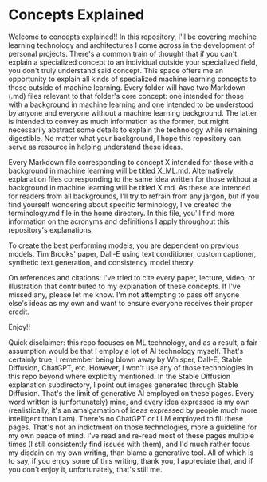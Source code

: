 # Concepts Explained
Welcome to concepts explained!! In this repository, I'll be covering machine learning technology and architectures I come across in the development of personal projects. There's a common train of thought that if you can't explain a specialized concept to an individual outside your specialized field, you don't truly understand said concept. This space offers me an opportunity to explain all kinds of specialized machine learning concepts to those outside of machine learning. Every folder will have two Markdown (.md) files relevant to that folder's core concept: one intended for those with a background in machine learning and one intended to be understood by anyone and everyone without a machine learning background. The latter is intended to convey as much information as the former, but might necessarily abstract some details to explain the technology while remaining digestible. No matter what your background, I hope this repository can serve as resource in helping understand these ideas.

Every Markdown file corresponding to concept X intended for those with a background in machine learning will be titled X_ML.md. Alternatively, explanation files corresponding to the same idea written for those without a background in machine learning will be titled X.md. As these are intended for readers from all backgrounds, I'll try to refrain from any jargon, but if you find yourself wondering about specific terminology, I've created the terminology.md file in the home directory. In this file, you'll find more information on the acronyms and definitions I apply throughout this repository's explanations.

To create the best performing models, you are dependent on previous models. Tim Brooks' paper, Dall-E using text conditioner, custom captioner, synthetic text generation, and consistency model theory. 

On references and citations: I've tried to cite every paper, lecture, video, or illustration that contributed to my explanation of these concepts. If I've missed any, please let me know. I'm not attempting to pass off anyone else's ideas as my own and want to ensure everyone receives their proper credit.

Enjoy!!

Quick disclaimer: this repo focuses on ML technology, and as a result, a fair assumption would be that I employ a lot of AI technology myself. That's certainly true, I remember being blown away by Whisper, Dall-E, Stable Diffusion, ChatGPT, etc. However, I won't use any of those technologies in this repo beyond where explicitly mentioned. In the Stable Diffusion explanation subdirectory, I point out images generated through Stable Diffusion. That's the limit of generative AI employed on these pages. Every word written is (unfortunately) mine, and every idea expressed is my own (realistically, it's an amalgamation of ideas expressed by people much more intelligent than I am). There's no ChatGPT or LLM employed to fill these pages. That's not an indictment on those technologies, more a guideline for my own peace of mind. I've read and re-read most of these pages multiple times (I still consistently find issues with them), and I'd much rather focus my disdain on my own writing, than blame a generative tool. All of which is to say, if you enjoy some of this writing, thank you, I appreciate that, and if you don't enjoy it, unfortunately, that's still me.
